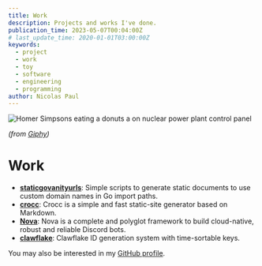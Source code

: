 ```yaml
---
title: Work
description: Projects and works I've done.
publication_time: 2023-05-07T00:04:00Z
# last_update_time: 2020-01-01T03:00:00Z
keywords:
  - project
  - work
  - toy
  - software
  - engineering
  - programming
author: Nicolas Paul
---
```

![Homer Simpsons eating a donuts a on nuclear power plant control panel](/assets/giphy-4oHyOIBIt57ag.gif)

*(from [Giphy](https://giphy.com/gifs/4oHyOIBIt57ag))*

# Work

- [**staticgovanityurls**](/work/staticgovanityurls.html): Simple scripts to 
  generate static documents to use custom domain names in Go import paths.
- [**crocc**](/work/crocc.html): Crocc is a simple and fast static-site 
  generator based on Markdown.
- [**Nova**](/work/nova.html): Nova is a complete and polyglot framework to 
  build cloud-native, robust and reliable Discord bots.
- [**clawflake**](/work/clawflake.html): Clawflake ID generation system with 
  time-sortable keys.

You may also be interested in my [GitHub profile](https://github.com/n1c00o).
